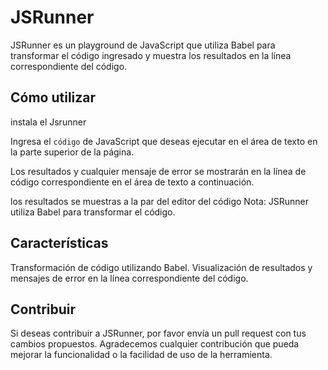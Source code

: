 # JSRunner
JSRunner es un playground de JavaScript que utiliza Babel para transformar el código ingresado y muestra los resultados en la línea correspondiente del código.

## Cómo utilizar
instala el Jsrunner

Ingresa el `código` de JavaScript que deseas ejecutar en el área de texto en la parte superior de la página.

Los resultados y cualquier mensaje de error se mostrarán en la línea de código correspondiente en el área de texto a continuación.

los resultados se muestras a la par del editor del código 
Nota: JSRunner utiliza  Babel para transformar el código.

## Características
Transformación de código utilizando Babel.
Visualización de resultados y mensajes de error en la línea correspondiente del código.

## Contribuir
Si deseas contribuir a JSRunner, por favor envía un pull request con tus cambios propuestos. Agradecemos cualquier contribución que pueda mejorar la funcionalidad o la facilidad de uso de la herramienta.